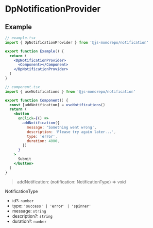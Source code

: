 # DpNotificationProvider

## Example

```jsx
// example.tsx
import { DpNotificationProvider } from '@js-monorepo/notification'

export function Example() {
  return (
    <DpNotificationProvider>
      <Component></Component>
    </DpNotificationProvider>
  )
}
```

```jsx
// component.tsx
import { useNotifications } from '@js-monorepo/notification'

export function Component() {
  const [addNotification] = useNotifications()
  return (
    <button
      onClick={() =>
        addNotification({
          message: 'Something went wrong',
          description: 'Please try again later...',
          type: 'error',
          duration: 4000,
        })
      }
    >
      Submit
    </button>
  )
}
```

> addNotification: (notification: NotificationType) => void

NotificationType

- id?: `number`
- type: `'success' | 'error' | 'spinner'`
- message: `string`
- description?: `string`
- duration?: `number`
